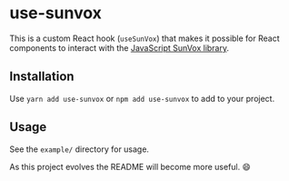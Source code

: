 # use-sunvox

This is a custom React hook (`useSunVox`) that makes it possible 
for React components to interact with the 
[JavaScript SunVox library](https://warmplace.ru/soft/sunvox/jsplay/).

## Installation

Use `yarn add use-sunvox` or `npm add use-sunvox` to add to your project.

## Usage

See the `example/` directory for usage.

As this project evolves the README will become more useful. 😄
